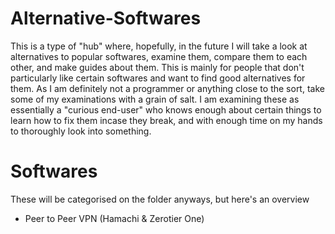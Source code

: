 # Alternative-Softwares
This is a type of "hub" where, hopefully, in the future I will take a look at alternatives to popular softwares, examine them, compare them to each other, and make guides about them.
This is mainly for people that don't particularly like certain softwares and want to find good alternatives for them.
As I am definitely not a programmer or anything close to the sort, take some of my examinations with a grain of salt.
I am examining these as essentially a "curious end-user" who knows enough about certain things to learn how to fix them incase they break, and with enough time on my hands to thoroughly look into something.


# Softwares
These will be categorised on the folder anyways, but here's an overview

- Peer to Peer VPN (Hamachi & Zerotier One)
